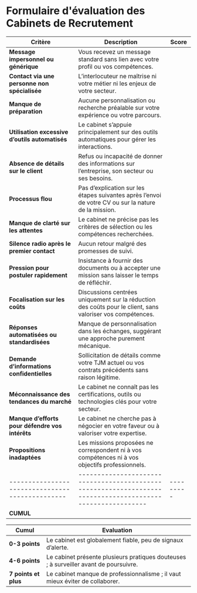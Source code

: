 # Formulaire d\'évaluation des Cabinets de Recrutement

| **Critère**                                     | **Description**                                                                                            | **Score** |
| ----------------------------------------------- | ---------------------------------------------------------------------------------------------------------- | --------- |
| **Message impersonnel ou générique**            | Vous recevez un message standard sans lien avec votre profil ou vos compétences.                           |           |
| **Contact via une personne non spécialisée**    | L’interlocuteur ne maîtrise ni votre métier ni les enjeux de votre secteur.                                |           |
| **Manque de préparation**                       | Aucune personnalisation ou recherche préalable sur votre expérience ou votre parcours.                     |           |
| **Utilisation excessive d’outils automatisés**  | Le cabinet s’appuie principalement sur des outils automatiques pour gérer les interactions.                |           |
| **Absence de détails sur le client**            | Refus ou incapacité de donner des informations sur l’entreprise, son secteur ou ses besoins.               |           |
| **Processus flou**                              | Pas d’explication sur les étapes suivantes après l’envoi de votre CV ou sur la nature de la mission.       |           |
| **Manque de clarté sur les attentes**           | Le cabinet ne précise pas les critères de sélection ou les compétences recherchées.                        |           |
| **Silence radio après le premier contact**      | Aucun retour malgré des promesses de suivi.                                                                |           |
| **Pression pour postuler rapidement**           | Insistance à fournir des documents ou à accepter une mission sans laisser le temps de réfléchir.           |           |
| **Focalisation sur les coûts**                  | Discussions centrées uniquement sur la réduction des coûts pour le client, sans valoriser vos compétences. |           |
| **Réponses automatisées ou standardisées**      | Manque de personnalisation dans les échanges, suggérant une approche purement mécanique.                   |           |
| **Demande d’informations confidentielles**      | Sollicitation de détails comme votre TJM actuel ou vos contrats précédents sans raison légitime.           |           |
| **Méconnaissance des tendances du marché**      | Le cabinet ne connaît pas les certifications, outils ou technologies clés pour votre secteur.              |           |
| **Manque d’efforts pour défendre vos intérêts** | Le cabinet ne cherche pas à négocier en votre faveur ou à valoriser votre expertise.                       |           |
| **Propositions inadaptées**                     | Les missions proposées ne correspondent ni à vos compétences ni à vos objectifs professionnels.            |           |
| ----------------------------------------------- | ---------------------------------------------------------------------------------------------------------- | --------- |
| **CUMUL**                                       |                                                                                                            |           |


| Cumul                | Evaluation                                                                            |
| -------------------- | ------------------------------------------------------------------------------------- |
| **0-3 points**       | Le cabinet est globalement fiable, peu de signaux d’alerte.                           |
| **4-6 points**       | Le cabinet présente plusieurs pratiques douteuses ; à surveiller avant de poursuivre. |
| **7 points et plus** | Le cabinet manque de professionnalisme ; il vaut mieux éviter de collaborer.          |
